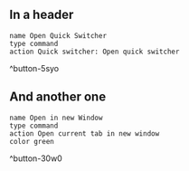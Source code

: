 ## In a header

```button
name Open Quick Switcher
type command
action Quick switcher: Open quick switcher
```
^button-5syo

## And another one

```button
name Open in new Window
type command
action Open current tab in new window
color green
```
^button-30w0